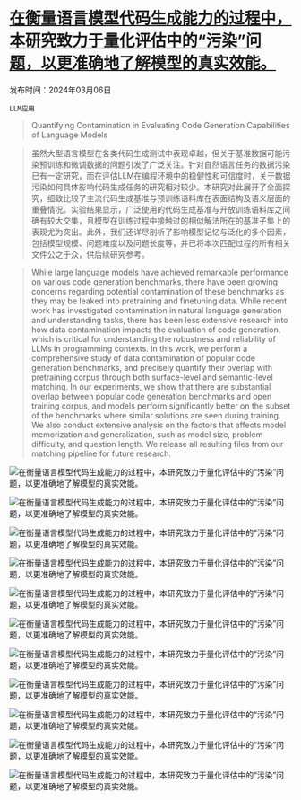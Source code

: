 # [在衡量语言模型代码生成能力的过程中，本研究致力于量化评估中的“污染”问题，以更准确地了解模型的真实效能。](https://arxiv.org/abs/2403.04811)

发布时间：2024年03月06日

`LLM应用`

> Quantifying Contamination in Evaluating Code Generation Capabilities of Language Models

> 虽然大型语言模型在各类代码生成测试中表现卓越，但关于基准数据可能污染预训练和微调数据的问题引发了广泛关注。针对自然语言任务的数据污染已有一定研究，而在评估LLM在编程环境中的稳健性和可信度时，关于数据污染如何具体影响代码生成任务的研究相对较少。本研究对此展开了全面探究，细致比较了主流代码生成基准与预训练语料库在表面结构及语义层面的重叠情况。实验结果显示，广泛使用的代码生成基准与开放训练语料库之间确有较大交集，且模型在训练过程中接触过的相似解法所在的基准子集上的表现尤为突出。此外，我们还详尽剖析了影响模型记忆与泛化的多个因素，包括模型规模、问题难度以及问题长度等，并已将本次匹配过程的所有相关文件公之于众，供后续研究参考。

> While large language models have achieved remarkable performance on various code generation benchmarks, there have been growing concerns regarding potential contamination of these benchmarks as they may be leaked into pretraining and finetuning data. While recent work has investigated contamination in natural language generation and understanding tasks, there has been less extensive research into how data contamination impacts the evaluation of code generation, which is critical for understanding the robustness and reliability of LLMs in programming contexts. In this work, we perform a comprehensive study of data contamination of popular code generation benchmarks, and precisely quantify their overlap with pretraining corpus through both surface-level and semantic-level matching. In our experiments, we show that there are substantial overlap between popular code generation benchmarks and open training corpus, and models perform significantly better on the subset of the benchmarks where similar solutions are seen during training. We also conduct extensive analysis on the factors that affects model memorization and generalization, such as model size, problem difficulty, and question length. We release all resulting files from our matching pipeline for future research.

![在衡量语言模型代码生成能力的过程中，本研究致力于量化评估中的“污染”问题，以更准确地了解模型的真实效能。](../../../paper_images/2403.04811/similarity_score_percentage.png)

![在衡量语言模型代码生成能力的过程中，本研究致力于量化评估中的“污染”问题，以更准确地了解模型的真实效能。](../../../paper_images/2403.04811/HE_similarity_score_percentage.png)

![在衡量语言模型代码生成能力的过程中，本研究致力于量化评估中的“污染”问题，以更准确地了解模型的真实效能。](../../../paper_images/2403.04811/x1.png)

![在衡量语言模型代码生成能力的过程中，本研究致力于量化评估中的“污染”问题，以更准确地了解模型的真实效能。](../../../paper_images/2403.04811/x2.png)

![在衡量语言模型代码生成能力的过程中，本研究致力于量化评估中的“污染”问题，以更准确地了解模型的真实效能。](../../../paper_images/2403.04811/x3.png)

![在衡量语言模型代码生成能力的过程中，本研究致力于量化评估中的“污染”问题，以更准确地了解模型的真实效能。](../../../paper_images/2403.04811/x4.png)

![在衡量语言模型代码生成能力的过程中，本研究致力于量化评估中的“污染”问题，以更准确地了解模型的真实效能。](../../../paper_images/2403.04811/x5.png)

![在衡量语言模型代码生成能力的过程中，本研究致力于量化评估中的“污染”问题，以更准确地了解模型的真实效能。](../../../paper_images/2403.04811/x6.png)

![在衡量语言模型代码生成能力的过程中，本研究致力于量化评估中的“污染”问题，以更准确地了解模型的真实效能。](../../../paper_images/2403.04811/x7.png)

![在衡量语言模型代码生成能力的过程中，本研究致力于量化评估中的“污染”问题，以更准确地了解模型的真实效能。](../../../paper_images/2403.04811/x8.png)

![在衡量语言模型代码生成能力的过程中，本研究致力于量化评估中的“污染”问题，以更准确地了解模型的真实效能。](../../../paper_images/2403.04811/x9.png)